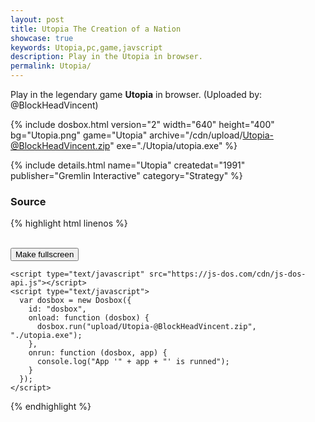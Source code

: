 ```yaml
---
layout: post
title: Utopia The Creation of a Nation
showcase: true
keywords: Utopia,pc,game,javscript
description: Play in the Utopia in browser.
permalink: Utopia/
---
```


Play in the legendary game **Utopia** in browser. (Uploaded by: @BlockHeadVincent)

{% include dosbox.html version="2" width="640" height="400" bg="Utopia.png" game="Utopia" archive="/cdn/upload/Utopia-@BlockHeadVincent.zip" exe="./Utopia/utopia.exe" %}

<!--more-->

{% include details.html name="Utopia" createdat="1991" publisher="Gremlin Interactive" category="Strategy" %}

### Source

{% highlight html linenos %}
<!doctype html>
<html lang="en-us">
  <head>
    <meta charset="utf-8">
    <meta http-equiv="Content-Type" content="text/html; charset=utf-8">
    <title>Utopia</title>
    <style type="text/css">
      .dosbox-container { width: 640px; height: 480px; }
      .dosbox-container > .dosbox-overlay { background: url(https://js-dos.com/cdn/Utopia.png); }
    </style>
  </head>
  <body>
    <div id="dosbox"></div>
    <br/>
    <button onclick="dosbox.requestFullScreen();">Make fullscreen</button>
    
    <script type="text/javascript" src="https://js-dos.com/cdn/js-dos-api.js"></script>
    <script type="text/javascript">
      var dosbox = new Dosbox({
        id: "dosbox",
        onload: function (dosbox) {
          dosbox.run("upload/Utopia-@BlockHeadVincent.zip", "./utopia.exe");
        },
        onrun: function (dosbox, app) {
          console.log("App '" + app + "' is runned");
        }
      });
    </script>
  </body>
</html>
{% endhighlight %}
